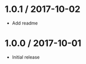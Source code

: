 1.0.1 / 2017-10-02
=================
  * Add readme

1.0.0 / 2017-10-01
=================
  * Initial release
